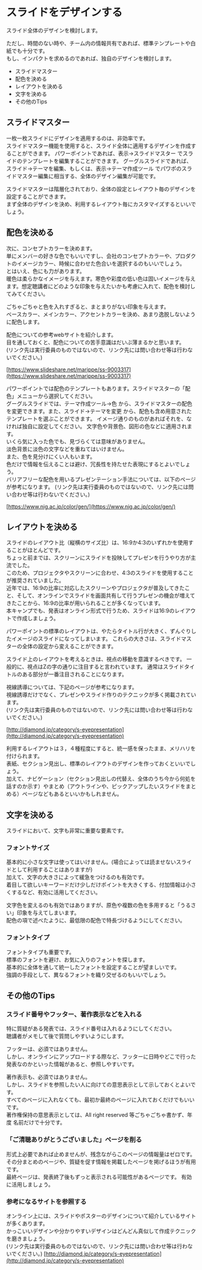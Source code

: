 # スライドをデザインする
スライド全体のデザインを検討します。

ただし、時間のない時や、チーム内の情報共有であれば、標準テンプレートや白紙でも十分です。  
もし、インパクトを求めるのであれば、独自のデザインを検討します。  

- スライドマスター  
- 配色を決める  
- レイアウトを決める  
- 文字を決める  
- その他のTips

## スライドマスター

一枚一枚スライドにデザインを適用するのは、非効率です。  
スライドマスター機能を使用すると、スライド全体に適用するデザインを作成することができます。
パワーポイントであれば、表示→スライドマスター でスライドのテンプレートを編集することができます。
グーグルスライドであれば、スライド→テーマを編集、もしくは、表示→テーマ作成ツール でパワポのスライドマスター編集に相当する、全体のデザイン編集が可能です。

スライドマスターは階層化されており、全体の設定とレイアウト毎のデザインを設定することができます。  
まず全体のデザインを決め、利用するレイアウト毎にカスタマイズするといいでしょう。

## 配色を決める

次に、コンセプトカラーを決めます。  
単にメンバーの好きな色でもいいですし、会社のコンセプトカラーや、プロダクトのイメージカラー、時候に合わせた色合いを選択するのもいいでしょう。  
とはいえ、色にも力があります。  
暖色は柔らかなイメージを与えます。寒色や彩度の低い色は固いイメージを与えます。想定聴講者にどのような印象を与えたいかも考慮に入れて、配色を検討してみてください。

ごちゃごちゃと色を入れすぎると、まとまりがない印象を与えます。  
ベースカラー、メインカラー、アクセントカラーを決め、あまり逸脱しないように配色します。

配色についての参考webサイトを紹介します。  
目を通しておくと、配色についての苦手意識はだいぶ薄まるかと思います。  
(リンク先は実行委員のものではないので、リンク先には問い合わせ等は行わないでください。)

[https://www.slideshare.net/marippe/ss-9003317](https://www.slideshare.net/marippe/ss-9003317)

パワーポイントでは配色のテンプレートもあります。スライドマスターの「配色」メニューから選択してください。  
グーグルスライドでは、テーマ作成ツール→色 から、スライドマスターの配色を変更できます。また、スライド→テーマを変更 から、配色も含め用意されたテンプレートを選ぶことができます。
イメージ通りのものがあればそれを、なければ独自に設定してください。
文字色や背景色、図形の色などに適用されます。  
いくら気に入った色でも、見づらくては意味がありません。  
淡色背景に淡色の文字などを重ねてはいけません。  
また、色を見分けにくい人もいます。  
色だけで情報を伝えることは避け、冗長性を持たせた表現にするとよいでしょう。  
バリアフリーな配色を用いるプレゼンテーション手法については、以下のページが参考になります。
(リンク先は実行委員のものではないので、リンク先には問い合わせ等は行わないでください。)

[https://www.nig.ac.jp/color/gen/](https://www.nig.ac.jp/color/gen/)

## レイアウトを決める

スライドのレイアウト比（縦横のサイズ比）は、16:9か4:3のいずれかを使用することがほとんどです。    
ちょっと前までは、スクリーンにスライドを投映してプレゼンを行うやり方が主流でした。  
このため、プロジェクタやスクリーンに合わせ、4:3のスライドを使用することが推奨されていました。  
近年では、16:9の比率に対応したスクリーンやプロジェクタが普及してきたこと、そして、オンラインでスライドを画面共有して行うプレゼンの機会が増えてきたことから、16:9の比率が用いられることが多くなっています。  
本キャンプでも、発表はオンライン形式で行うため、スライドは16:9のレイアウトで作成しましょう。

パワーポイントの標準のレイアウトは、やたらタイトル行が大きく、ずんぐりしたイメージのスライドになってしまいます。
これらの大きさは、スライドマスターの全体の設定から変えることができます。

スライド上のレイアウトを考えるときは、視点の移動を意識するべきです。
一般的に、視点はZの字の通りに注目すると言われています。
通常はスライドタイトルのある部分が一番注目されることになります。

視線誘導については、下記のページが参考になります。  
視線誘導だけでなく、プレゼンやスライド作りのテクニックが多く掲載されています。  
(リンク先は実行委員のものではないので、リンク先には問い合わせ等は行わないでください。)

[http://diamond.jp/category/s-eyepresentation](http://diamond.jp/category/s-eyepresentation)

利用するレイアウトは３，４種程度にすると、統一感を保ったまま、メリハリを付けられます。  
表紙、セクション見出し、標準のレイアウトのデザインを作っておくといいでしょう。  
加えて、ナビゲーション（セクション見出しの代替え、全体のうち今から何処を話すのか示す）やまとめ（アウトラインや、ピックアップしたいスライドをまとめる）ページなどもあるといいかもしれません。

## 文字を決める

スライドにおいて、文字も非常に重要な要素です。

### フォントサイズ

基本的に小さな文字は使ってはいけません。(場合によっては読ませないスライドとして利用することはありますが)  
加えて、文字の大きさによって緩急をつけるのも有効です。  
着目して欲しいキーワードだけ少しだけポイントを大きくする、付加情報は小さくするなど、有効に活用してください。

文字色を変えるのも有効ではありますが、原色や複数の色を多用すると「うるさい」印象を与えてしまいます。  
配色の項で述べたように、最低限の配色で特長づけるようにしてください。

### フォントタイプ

フォントタイプも重要です。  
標準のフォントを避け、お気に入りのフォントを探します。  
基本的に全体を通して統一したフォントを設定することが望ましいです。  
強調の手段として、異なるフォントを織り交ぜるのもいいでしょう。

## その他のTips

### スライド番号やフッター、著作表示などを入れる

特に質疑がある発表では、スライド番号は入れるようにしてください。  
聴講者がメモして後で質問しやすいようにします。

フッターは、必須ではありません。  
しかし、オンラインにアップロードする際など、フッターに日時やどこで行った発表なのかといった情報があると、参照しやすいです。

著作表示も、必須ではありません。  
しかし、スライドを参照したい人に向けての意思表示として示しておくとよいです。  
すべてのページに入れなくても、最初か最終のページに入れておくだけでもいいです。  
著作権保持の意思表示としては、All right reserved 等ごちゃごちゃ書かず、年度 名前だけで十分です。

### 「ご清聴ありがとうございました」ページを削る

形式上必要であれば止めませんが、残念ながらこのページの情報量はゼロです。  
その分まとめのページや、質疑を促す情報を掲載したページを掲げるほうが有用です。  
最終ページは、発表終了後もずっと表示される可能性があるページです。
有効に活用しましょう。  

### 参考になるサイトを参照する

オンライン上には、スライドやポスターのデザインについて紹介しているサイトが多くあります。  
かっこいいデザインや分かりやすいデザインはどんどん真似して作成テクニックを磨きましょう。  
(リンク先は実行委員のものではないので、リンク先には問い合わせ等は行わないでください。)
[http://diamond.jp/category/s-eyepresentation](http://diamond.jp/category/s-eyepresentation)